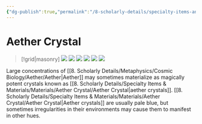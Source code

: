 ```yaml
---
{"dg-publish":true,"permalink":"/8-scholarly-details/specialty-items-and-materials/materials/aether-crystal/aether-crystal/","noteIcon":""}
---
```


# Aether Crystal

>[!grid|masonry]
>![](https://i.imgur.com/9yMm4dq.png)
>![](https://i.imgur.com/96L1t7n.png)
>![](https://i.imgur.com/kCS94HJ.png)
>![](https://i.imgur.com/o15MXfN.jpeg)
>![](https://i.imgur.com/d5fxgCi.png)
>![](https://i.imgur.com/lvaCnBS.png)

Large concentrations of [[8. Scholarly Details/Metaphysics/Cosmic Biology/Aether/Aether\|Aether]] may sometimes materialize as magically potent crystals known as [[8. Scholarly Details/Specialty Items & Materials/Materials/Aether Crystal/Aether Crystal\|aether crystals]]. [[8. Scholarly Details/Specialty Items & Materials/Materials/Aether Crystal/Aether Crystal\|Aether crystals]] are usually pale blue, but sometimes irregularities in their environments may cause them to manifest in other hues. 
